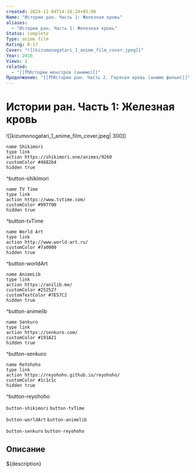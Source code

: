 ```yaml
---
created: 2024-11-04T14:18:24+03:00
Name: "Истории ран. Часть 1: Железная кровь"
aliases:
  - "Истории ран. Часть 1: Железная кровь"
Status: complete
Type: anime film
Rating: R-17
Cover: "![[kizumonogatari_1_anime_film_cover.jpeg]]"
Year: 2016
Views: 1
related:
  - "[[⛩️Истории монстров (аниме)]]"
Продолжение: "[[⛩️Истории ран. Часть 2. Горячая кровь (аниме фильм)]]"
---
```


# Истории ран. Часть 1: Железная кровь

![[kizumonogatari_1_anime_film_cover.jpeg| 300]]

```button
name Shikimori
type link
action https://shikimori.one/animes/9260
customColor #4682b4
hidden true
```
^button-shikimori

```button
name TV Time
type link
action https://www.tvtime.com/
customColor #997f00
hidden true
```
^button-tvTime

```button
name World Art
type link
action http://www.world-art.ru/
customColor #7a0000
hidden true
```
^button-worldArt

```button
name AnimeLib
type link
action https://anilib.me/
customColor #252527
customTextColor #7E57C2
hidden true
```
^button-animelib

```button
name Senkuro
type link
action https://senkuro.com/
customColor #191A21
hidden true
```
^button-senkuro

```button
name ReYohoho
type link
action https://reyohoho.github.io/reyohoho/
customColor #1c1c1c
hidden true
```
^button-reyohoho

`button-shikimori` `button-tvTime`

`button-worldArt` `button-animelib`

`button-senkuro` `button-reyohoho`

## Описание

${description}
